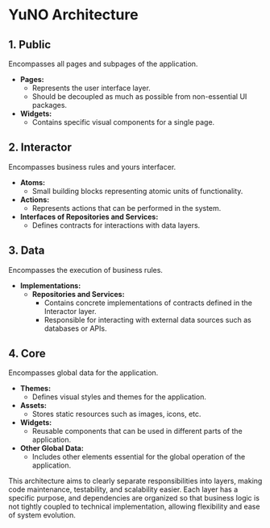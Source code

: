 # YuNO Architecture

## 1. Public

Encompasses all pages and subpages of the application.

- **Pages:**
  - Represents the user interface layer.
  - Should be decoupled as much as possible from non-essential UI packages.
- **Widgets:**
  - Contains specific visual components for a single page.

## 2. Interactor

Encompasses business rules and yours interfacer.

- **Atoms:**
  - Small building blocks representing atomic units of functionality.
- **Actions:**
  - Represents actions that can be performed in the system.
- **Interfaces of Repositories and Services:**
  - Defines contracts for interactions with data layers.

## 3. Data

Encompasses the execution of business rules.

- **Implementations:**
  - **Repositories and Services:**
    - Contains concrete implementations of contracts defined in the Interactor layer.
    - Responsible for interacting with external data sources such as databases or APIs.

## 4. Core

Encompasses global data for the application.

- **Themes:**
  - Defines visual styles and themes for the application.
- **Assets:**
  - Stores static resources such as images, icons, etc.
- **Widgets:**
  - Reusable components that can be used in different parts of the application.
- **Other Global Data:**
  - Includes other elements essential for the global operation of the application.

This architecture aims to clearly separate responsibilities into layers, making code maintenance, testability, and scalability easier. Each layer has a specific purpose, and dependencies are organized so that business logic is not tightly coupled to technical implementation, allowing flexibility and ease of system evolution.
